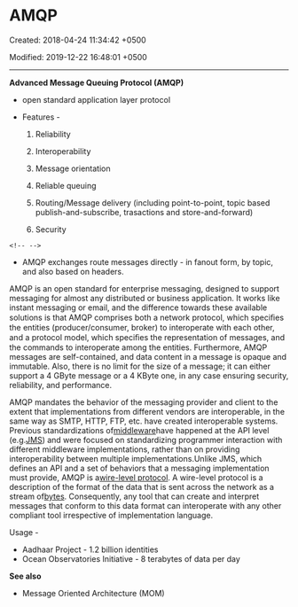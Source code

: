 # AMQP

Created: 2018-04-24 11:34:42 +0500

Modified: 2019-12-22 16:48:01 +0500

---

**Advanced Message Queuing Protocol (AMQP)**
-   open standard application layer protocol
-   Features -

    1.  Reliability

    2.  Interoperability

    3.  Message orientation

    4.  Reliable queuing

    5.  Routing/Message delivery (including point-to-point, topic based publish-and-subscribe, trasactions and store-and-forward)

    6.  Security

```{=html}
<!-- -->
```
-   AMQP exchanges route messages directly - in fanout form, by topic, and also based on headers.



AMQP is an open standard for enterprise messaging, designed to support messaging for almost any distributed or business application. It works like instant messaging or email, and the difference towards these available solutions is that AMQP comprises both a network protocol, which speciﬁes the entities (producer/consumer, broker) to interoperate with each other, and a protocol model, which speciﬁes the representation of messages, and the commands to interoperate among the entities. Furthermore, AMQP messages are self-contained, and data content in a message is opaque and immutable. Also, there is no limit for the size of a message; it can either support a 4 GByte message or a 4 KByte one, in any case ensuring security, reliability, and performance.



AMQP mandates the behavior of the messaging provider and client to the extent that implementations from different vendors are interoperable, in the same way as SMTP, HTTP, FTP, etc. have created interoperable systems. Previous standardizations of[middleware](https://en.wikipedia.org/wiki/Middleware)have happened at the API level (e.g.[JMS](https://en.wikipedia.org/wiki/Java_Message_Service)) and were focused on standardizing programmer interaction with different middleware implementations, rather than on providing interoperability between multiple implementations.Unlike JMS, which defines an API and a set of behaviors that a messaging implementation must provide, AMQP is a[wire-level protocol](https://en.wikipedia.org/wiki/Wire_protocol). A wire-level protocol is a description of the format of the data that is sent across the network as a stream of[bytes](https://en.wikipedia.org/wiki/Octet_(computing)). Consequently, any tool that can create and interpret messages that conform to this data format can interoperate with any other compliant tool irrespective of implementation language.



Usage -
-   Aadhaar Project - 1.2 billion identities
-   Ocean Observatories Initiative - 8 terabytes of data per day



**See also**
-   Message Oriented Architecture (MOM)
